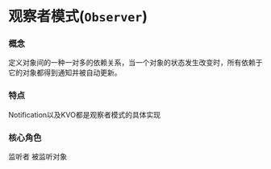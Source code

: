 # 观察者模式(`Observer`)

### 概念
定义对象间的一种一对多的依赖关系，当一个对象的状态发生改变时，所有依赖于它的对象都得到通知并被自动更新。

### 特点
Notification以及KVO都是观察者模式的具体实现

### 核心角色
监听者
被监听对象
